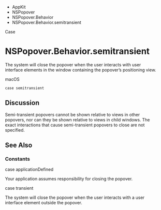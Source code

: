 

- AppKit
- NSPopover
- NSPopover.Behavior
-  NSPopover.Behavior.semitransient 

Case

# NSPopover.Behavior.semitransient

The system will close the popover when the user interacts with user interface elements in the window containing the popover’s positioning view.

macOS

``` source
case semitransient
```

## Discussion

Semi-transient popovers cannot be shown relative to views in other popovers, nor can they be shown relative to views in child windows. The exact interactions that cause semi-transient popovers to close are not specified.

## See Also

### Constants

case applicationDefined

Your application assumes responsibility for closing the popover.

case transient

The system will close the popover when the user interacts with a user interface element outside the popover.

